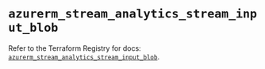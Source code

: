 # `azurerm_stream_analytics_stream_input_blob`

Refer to the Terraform Registry for docs: [`azurerm_stream_analytics_stream_input_blob`](https://registry.terraform.io/providers/hashicorp/azurerm/4.21.0/docs/resources/stream_analytics_stream_input_blob).
